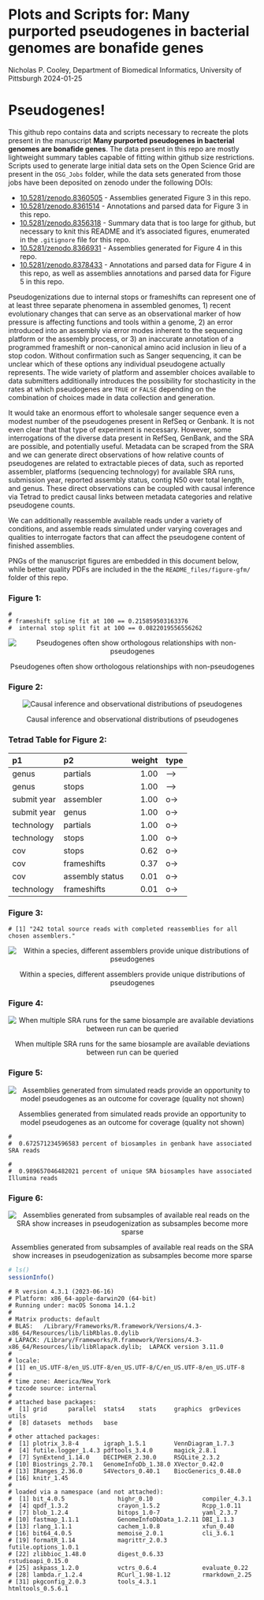 Plots and Scripts for: Many purported pseudogenes in bacterial genomes
are bonafide genes
================
Nicholas P. Cooley, Department of Biomedical Informatics, University of
Pittsburgh
2024-01-25

# Pseudogenes!

This github repo contains data and scripts necessary to recreate the
plots present in the manuscript **Many purported pseudogenes in
bacterial genomes are bonafide genes**. The data present in this repo
are mostly lightweight summary tables capable of fitting within github
size restrictions. Scripts used to generate large initial data sets on
the Open Science Grid are present in the `OSG_Jobs` folder, while the
data sets generated from those jobs have been deposited on zenodo under
the following DOIs:

- [10.5281/zenodo.8360505](https://zenodo.org/record/8360505) -
  Assemblies generated Figure 3 in this repo.
- [10.5281/zenodo.8361514](https://zenodo.org/record/8361514) -
  Annotations and parsed data for Figure 3 in this repo.
- [10.5281/zenodo.8356318](https://zenodo.org/record/8356318) - Summary
  data that is too large for github, but necessary to knit this README
  and it’s associated figures, enumerated in the `.gitignore` file for
  this repo.
- [10.5281/zenodo.8366931](https://zenodo.org/record/8366931) -
  Assemblies generated for Figure 4 in this repo.
- [10.5281/zenodo.8378433](https://zenodo.org/record/8378433) -
  Annotations and parsed data for Figure 4 in this repo, as well as
  assemblies annotations and parsed data for Figure 5 in this repo.

Pseudogenizations due to internal stops or frameshifts can represent one
of at least three separate phenomena in assembled genomes, 1) recent
evolutionary changes that can serve as an observational marker of how
pressure is affecting functions and tools within a genome, 2) an error
introduced into an assembly via error modes inherent to the sequencing
platform or the assembly process, or 3) an inaccurate annotation of a
programmed frameshift or non-canonical amino acid inclusion in lieu of a
stop codon. Without confirmation such as Sanger sequencing, it can be
unclear which of these options any individual pseudogene actually
represents. The wide variety of platform and assembler choices available
to data submitters additionally introduces the possibility for
stochasticity in the rates at which pseudogenes are `TRUE` or `FALSE`
depending on the combination of choices made in data collection and
generation.

It would take an enormous effort to wholesale sanger sequence even a
modest number of the pseudogenes present in RefSeq or Genbank. It is not
even clear that that type of experiment is necessary. However, some
interrogations of the diverse data present in RefSeq, GenBank, and the
SRA are possible, and potentially useful. Metadata can be scraped from
the SRA and we can generate direct observations of how relative counts
of pseudogenes are related to extractable pieces of data, such as
reported assembler, platforms (sequencing technology) for available SRA
runs, submission year, reported assembly status, contig N50 over total
length, and genus. These direct observations can be coupled with causal
inference via Tetrad to predict causal links between metadata categories
and relative pseudogene counts.

We can additionally reassemble available reads under a variety of
conditions, and assemble reads simulated under varying coverages and
qualities to interrogate factors that can affect the pseudogene content
of finished assemblies.

PNGs of the manuscript figures are embedded in this document below,
while better quality PDFs are included in the the
`README_files/figure-gfm/` folder of this repo.

### Figure 1:

    # 
    # frameshift spline fit at 100 == 0.215859503163376 
    #  internal stop split fit at 100 == 0.0822019556556262

<div class="figure" style="text-align: center">

<img src="README_files/figure-gfm/pg-incongruency-1.png" alt="Pseudogenes often show orthologous relationships with non-pseudogenes"  />
<p class="caption">
Pseudogenes often show orthologous relationships with non-pseudogenes
</p>

</div>

### Figure 2:

<div class="figure" style="text-align: center">

<img src="README_files/figure-gfm/inference-and-observation-1.png" alt="Causal inference and observational distributions of pseudogenes"  />
<p class="caption">
Causal inference and observational distributions of pseudogenes
</p>

</div>

### Tetrad Table for Figure 2:

| p1          | p2              | weight | type |
|:------------|:----------------|-------:|:-----|
| genus       | partials        |   1.00 | –\>  |
| genus       | stops           |   1.00 | –\>  |
| submit year | assembler       |   1.00 | o-\> |
| submit year | genus           |   1.00 | o-\> |
| technology  | partials        |   1.00 | o-\> |
| technology  | stops           |   1.00 | o-\> |
| cov         | stops           |   0.62 | o-\> |
| cov         | frameshifts     |   0.37 | o-\> |
| cov         | assembly status |   0.01 | o-\> |
| technology  | frameshifts     |   0.01 | o-\> |

### Figure 3:

    # [1] "242 total source reads with completed reassemblies for all chosen assemblers."

<div class="figure" style="text-align: center">

<img src="README_files/figure-gfm/influence-of-assembler-1.png" alt="Within a species, different assemblers provide unique distributions of pseudogenes"  />
<p class="caption">
Within a species, different assemblers provide unique distributions of
pseudogenes
</p>

</div>

### Figure 4:

<div class="figure" style="text-align: center">

<img src="README_files/figure-gfm/matched-sra-run-deviation-1.png" alt="When multiple SRA runs for the same biosample are available deviations between run can be queried"  />
<p class="caption">
When multiple SRA runs for the same biosample are available deviations
between run can be queried
</p>

</div>

### Figure 5:

<div class="figure" style="text-align: center">

<img src="README_files/figure-gfm/predicted-behavior-1.png" alt="Assemblies generated from simulated reads provide an opportunity to model pseudogenes as an outcome for coverage (quality not shown)"  />
<p class="caption">
Assemblies generated from simulated reads provide an opportunity to
model pseudogenes as an outcome for coverage (quality not shown)
</p>

</div>

    # 
    #  0.672571234596583 percent of biosamples in genbank have associated SRA reads

    # 
    #  0.989657046482021 percent of unique SRA biosamples have associated Illumina reads

### Figure 6:

<div class="figure" style="text-align: center">

<img src="README_files/figure-gfm/reviewer-request01-1.png" alt="Assemblies generated from subsamples of available real reads on the SRA show increases in pseudogenization as subsamples become more sparse"  />
<p class="caption">
Assemblies generated from subsamples of available real reads on the SRA
show increases in pseudogenization as subsamples become more sparse
</p>

</div>

``` r
# ls()
sessionInfo()
```

    # R version 4.3.1 (2023-06-16)
    # Platform: x86_64-apple-darwin20 (64-bit)
    # Running under: macOS Sonoma 14.1.2
    # 
    # Matrix products: default
    # BLAS:   /Library/Frameworks/R.framework/Versions/4.3-x86_64/Resources/lib/libRblas.0.dylib 
    # LAPACK: /Library/Frameworks/R.framework/Versions/4.3-x86_64/Resources/lib/libRlapack.dylib;  LAPACK version 3.11.0
    # 
    # locale:
    # [1] en_US.UTF-8/en_US.UTF-8/en_US.UTF-8/C/en_US.UTF-8/en_US.UTF-8
    # 
    # time zone: America/New_York
    # tzcode source: internal
    # 
    # attached base packages:
    #  [1] grid      parallel  stats4    stats     graphics  grDevices utils    
    #  [8] datasets  methods   base     
    # 
    # other attached packages:
    #  [1] plotrix_3.8-4       igraph_1.5.1        VennDiagram_1.7.3  
    #  [4] futile.logger_1.4.3 pdftools_3.4.0      magick_2.8.1       
    #  [7] SynExtend_1.14.0    DECIPHER_2.30.0     RSQLite_2.3.2      
    # [10] Biostrings_2.70.1   GenomeInfoDb_1.38.0 XVector_0.42.0     
    # [13] IRanges_2.36.0      S4Vectors_0.40.1    BiocGenerics_0.48.0
    # [16] knitr_1.45         
    # 
    # loaded via a namespace (and not attached):
    #  [1] bit_4.0.5               highr_0.10              compiler_4.3.1         
    #  [4] qpdf_1.3.2              crayon_1.5.2            Rcpp_1.0.11            
    #  [7] blob_1.2.4              bitops_1.0-7            yaml_2.3.7             
    # [10] fastmap_1.1.1           GenomeInfoDbData_1.2.11 DBI_1.1.3              
    # [13] rlang_1.1.1             cachem_1.0.8            xfun_0.40              
    # [16] bit64_4.0.5             memoise_2.0.1           cli_3.6.1              
    # [19] formatR_1.14            magrittr_2.0.3          futile.options_1.0.1   
    # [22] zlibbioc_1.48.0         digest_0.6.33           rstudioapi_0.15.0      
    # [25] askpass_1.2.0           vctrs_0.6.4             evaluate_0.22          
    # [28] lambda.r_1.2.4          RCurl_1.98-1.12         rmarkdown_2.25         
    # [31] pkgconfig_2.0.3         tools_4.3.1             htmltools_0.5.6.1
